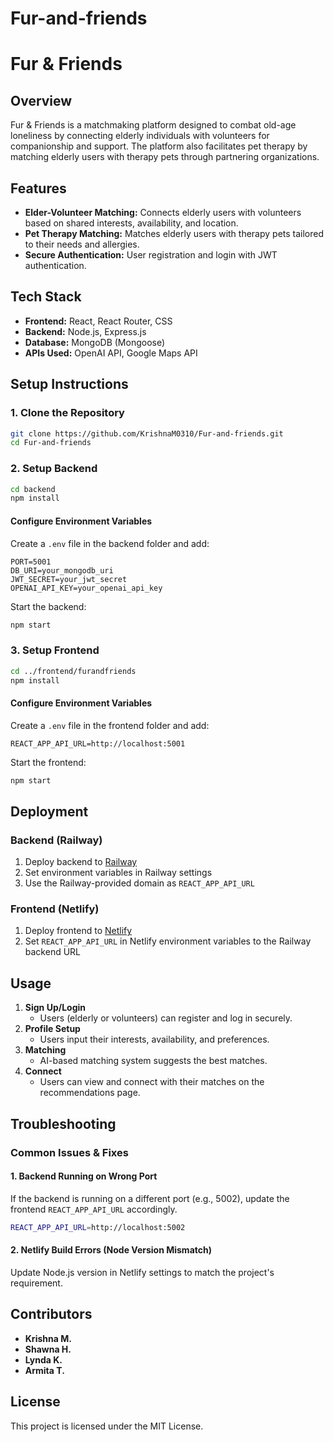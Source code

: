# Fur-and-friends
# Fur & Friends

## Overview
Fur & Friends is a matchmaking platform designed to combat old-age loneliness by connecting elderly individuals with volunteers for companionship and support. The platform also facilitates pet therapy by matching elderly users with therapy pets through partnering organizations.

## Features
- **Elder-Volunteer Matching:** Connects elderly users with volunteers based on shared interests, availability, and location.
- **Pet Therapy Matching:** Matches elderly users with therapy pets tailored to their needs and allergies.
- **Secure Authentication:** User registration and login with JWT authentication.

## Tech Stack
- **Frontend:** React, React Router, CSS
- **Backend:** Node.js, Express.js
- **Database:** MongoDB (Mongoose)
- **APIs Used:** OpenAI API, Google Maps API

## Setup Instructions
### 1. Clone the Repository
```sh
git clone https://github.com/KrishnaM0310/Fur-and-friends.git
cd Fur-and-friends
```

### 2. Setup Backend
```sh
cd backend
npm install
```
#### Configure Environment Variables
Create a `.env` file in the backend folder and add:
```
PORT=5001
DB_URI=your_mongodb_uri
JWT_SECRET=your_jwt_secret
OPENAI_API_KEY=your_openai_api_key
```
Start the backend:
```sh
npm start
```

### 3. Setup Frontend
```sh
cd ../frontend/furandfriends
npm install
```
#### Configure Environment Variables
Create a `.env` file in the frontend folder and add:
```
REACT_APP_API_URL=http://localhost:5001
```
Start the frontend:
```sh
npm start
```

## Deployment
### Backend (Railway)
1. Deploy backend to [Railway](https://railway.app/)
2. Set environment variables in Railway settings
3. Use the Railway-provided domain as `REACT_APP_API_URL`

### Frontend (Netlify)
1. Deploy frontend to [Netlify](https://www.netlify.com/)
2. Set `REACT_APP_API_URL` in Netlify environment variables to the Railway backend URL

## Usage
1. **Sign Up/Login**
   - Users (elderly or volunteers) can register and log in securely.
2. **Profile Setup**
   - Users input their interests, availability, and preferences.
3. **Matching**
   - AI-based matching system suggests the best matches.
4. **Connect**
   - Users can view and connect with their matches on the recommendations page.

## Troubleshooting
### Common Issues & Fixes
#### **1. Backend Running on Wrong Port**
If the backend is running on a different port (e.g., 5002), update the frontend `REACT_APP_API_URL` accordingly.
```sh
REACT_APP_API_URL=http://localhost:5002
```

#### **2. Netlify Build Errors (Node Version Mismatch)**
Update Node.js version in Netlify settings to match the project's requirement.


## Contributors
- **Krishna M.**
- **Shawna H.**
- **Lynda K.**
- **Armita T.**

## License
This project is licensed under the MIT License.

